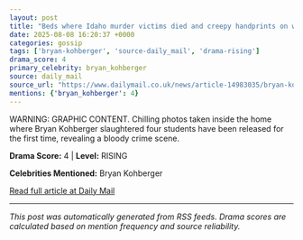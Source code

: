 ```yaml
---
layout: post
title: "Beds where Idaho murder victims died and creepy handprints on window seen for first time after Bryan Kohberger sentencing"""
date: 2025-08-08 16:20:37 +0000
categories: gossip
tags: ['bryan-kohberger', 'source-daily_mail', 'drama-rising']
drama_score: 4
primary_celebrity: bryan_kohberger
source: daily_mail
source_url: "https://www.dailymail.co.uk/news/article-14983035/bryan-kohberger-crime-scene-photos-idaho-murders.html?ns_mchannel=rss&ito=1490&ns_campaign=1490"""
mentions: {'bryan_kohberger': 4}
---
```


WARNING: GRAPHIC CONTENT. Chilling photos taken inside the home where Bryan Kohberger slaughtered four students have been released for the first time, revealing a bloody crime scene.

**Drama Score:** 4 | **Level:** RISING

**Celebrities Mentioned:** Bryan Kohberger

[Read full article at Daily Mail](https://www.dailymail.co.uk/news/article-14983035/bryan-kohberger-crime-scene-photos-idaho-murders.html?ns_mchannel=rss&ito=1490&ns_campaign=1490)

---
*This post was automatically generated from RSS feeds. Drama scores are calculated based on mention frequency and source reliability.*
